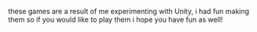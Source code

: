 these games are a result of me experimenting with Unity, i had fun making them so if you would like to play them i hope you have fun as well!
